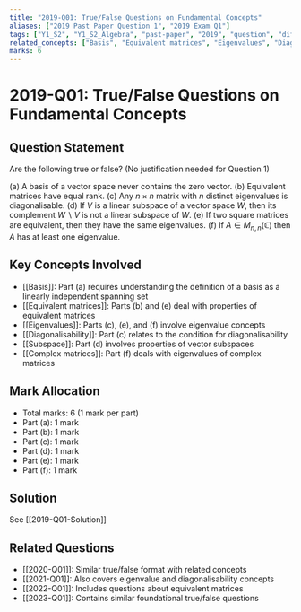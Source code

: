 ```yaml
---
title: "2019-Q01: True/False Questions on Fundamental Concepts"
aliases: ["2019 Past Paper Question 1", "2019 Exam Q1"]
tags: ["Y1_S2", "Y1_S2_Algebra", "past-paper", "2019", "question", "difficulty-easy", "true-false"]
related_concepts: ["Basis", "Equivalent matrices", "Eigenvalues", "Diagonalisability", "Subspace", "Complex matrices"]
marks: 6
---
```


# 2019-Q01: True/False Questions on Fundamental Concepts

## Question Statement
Are the following true or false? (No justification needed for Question 1)

(a) A basis of a vector space never contains the zero vector.
(b) Equivalent matrices have equal rank.
(c) Any $n \times n$ matrix with $n$ distinct eigenvalues is diagonalisable.
(d) If $V$ is a linear subspace of a vector space $W$, then its complement $W \backslash V$ is not a linear subspace of $W$.
(e) If two square matrices are equivalent, then they have the same eigenvalues.
(f) If $A \in M_{n, n}(\mathbb{C})$ then $A$ has at least one eigenvalue.

## Key Concepts Involved
- [[Basis]]: Part (a) requires understanding the definition of a basis as a linearly independent spanning set
- [[Equivalent matrices]]: Parts (b) and (e) deal with properties of equivalent matrices
- [[Eigenvalues]]: Parts (c), (e), and (f) involve eigenvalue concepts
- [[Diagonalisability]]: Part (c) relates to the condition for diagonalisability
- [[Subspace]]: Part (d) involves properties of vector subspaces
- [[Complex matrices]]: Part (f) deals with eigenvalues of complex matrices

## Mark Allocation
- Total marks: 6 (1 mark per part)
- Part (a): 1 mark
- Part (b): 1 mark
- Part (c): 1 mark
- Part (d): 1 mark
- Part (e): 1 mark
- Part (f): 1 mark

## Solution
See [[2019-Q01-Solution]]

## Related Questions
- [[2020-Q01]]: Similar true/false format with related concepts
- [[2021-Q01]]: Also covers eigenvalue and diagonalisability concepts
- [[2022-Q01]]: Includes questions about equivalent matrices
- [[2023-Q01]]: Contains similar foundational true/false questions